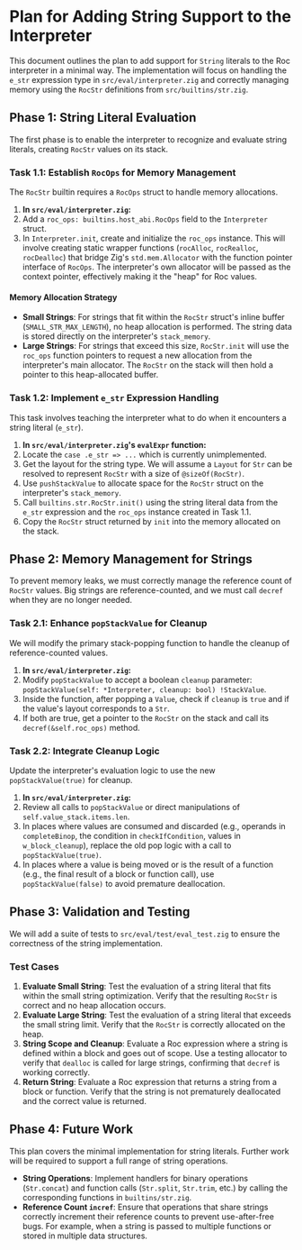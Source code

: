# Plan for Adding String Support to the Interpreter

This document outlines the plan to add support for `String` literals to the Roc interpreter in a minimal way. The implementation will focus on handling the `e_str` expression type in `src/eval/interpreter.zig` and correctly managing memory using the `RocStr` definitions from `src/builtins/str.zig`.

## Phase 1: String Literal Evaluation

The first phase is to enable the interpreter to recognize and evaluate string literals, creating `RocStr` values on its stack.

### Task 1.1: Establish `RocOps` for Memory Management

The `RocStr` builtin requires a `RocOps` struct to handle memory allocations.

1.  **In `src/eval/interpreter.zig`:**
2.  Add a `roc_ops: builtins.host_abi.RocOps` field to the `Interpreter` struct.
3.  In `Interpreter.init`, create and initialize the `roc_ops` instance. This will involve creating static wrapper functions (`rocAlloc`, `rocRealloc`, `rocDealloc`) that bridge Zig's `std.mem.Allocator` with the function pointer interface of `RocOps`. The interpreter's own allocator will be passed as the context pointer, effectively making it the "heap" for Roc values.

#### Memory Allocation Strategy

-   **Small Strings**: For strings that fit within the `RocStr` struct's inline buffer (`SMALL_STR_MAX_LENGTH`), no heap allocation is performed. The string data is stored directly on the interpreter's `stack_memory`.
-   **Large Strings**: For strings that exceed this size, `RocStr.init` will use the `roc_ops` function pointers to request a new allocation from the interpreter's main allocator. The `RocStr` on the stack will then hold a pointer to this heap-allocated buffer.

### Task 1.2: Implement `e_str` Expression Handling

This task involves teaching the interpreter what to do when it encounters a string literal (`e_str`).

1.  **In `src/eval/interpreter.zig`'s `evalExpr` function:**
2.  Locate the `case .e_str => ...` which is currently unimplemented.
3.  Get the layout for the string type. We will assume a `Layout` for `Str` can be resolved to represent `RocStr` with a size of `@sizeOf(RocStr)`.
4.  Use `pushStackValue` to allocate space for the `RocStr` struct on the interpreter's `stack_memory`.
5.  Call `builtins.str.RocStr.init()` using the string literal data from the `e_str` expression and the `roc_ops` instance created in Task 1.1.
6.  Copy the `RocStr` struct returned by `init` into the memory allocated on the stack.

## Phase 2: Memory Management for Strings

To prevent memory leaks, we must correctly manage the reference count of `RocStr` values. Big strings are reference-counted, and we must call `decref` when they are no longer needed.

### Task 2.1: Enhance `popStackValue` for Cleanup

We will modify the primary stack-popping function to handle the cleanup of reference-counted values.

1.  **In `src/eval/interpreter.zig`:**
2.  Modify `popStackValue` to accept a boolean `cleanup` parameter: `popStackValue(self: *Interpreter, cleanup: bool) !StackValue`.
3.  Inside the function, after popping a `Value`, check if `cleanup` is `true` and if the value's layout corresponds to a `Str`.
4.  If both are true, get a pointer to the `RocStr` on the stack and call its `decref(&self.roc_ops)` method.

### Task 2.2: Integrate Cleanup Logic

Update the interpreter's evaluation logic to use the new `popStackValue(true)` for cleanup.

1.  **In `src/eval/interpreter.zig`:**
2.  Review all calls to `popStackValue` or direct manipulations of `self.value_stack.items.len`.
3.  In places where values are consumed and discarded (e.g., operands in `completeBinop`, the condition in `checkIfCondition`, values in `w_block_cleanup`), replace the old pop logic with a call to `popStackValue(true)`.
4.  In places where a value is being moved or is the result of a function (e.g., the final result of a block or function call), use `popStackValue(false)` to avoid premature deallocation.

## Phase 3: Validation and Testing

We will add a suite of tests to `src/eval/test/eval_test.zig` to ensure the correctness of the string implementation.

### Test Cases

1.  **Evaluate Small String**: Test the evaluation of a string literal that fits within the small string optimization. Verify that the resulting `RocStr` is correct and no heap allocation occurs.
2.  **Evaluate Large String**: Test the evaluation of a string literal that exceeds the small string limit. Verify that the `RocStr` is correctly allocated on the heap.
3.  **String Scope and Cleanup**: Evaluate a Roc expression where a string is defined within a block and goes out of scope. Use a testing allocator to verify that `dealloc` is called for large strings, confirming that `decref` is working correctly.
4.  **Return String**: Evaluate a Roc expression that returns a string from a block or function. Verify that the string is not prematurely deallocated and the correct value is returned.

## Phase 4: Future Work

This plan covers the minimal implementation for string literals. Further work will be required to support a full range of string operations.

*   **String Operations**: Implement handlers for binary operations (`Str.concat`) and function calls (`Str.split`, `Str.trim`, etc.) by calling the corresponding functions in `builtins/str.zig`.
*   **Reference Count `incref`**: Ensure that operations that share strings correctly increment their reference counts to prevent use-after-free bugs. For example, when a string is passed to multiple functions or stored in multiple data structures.